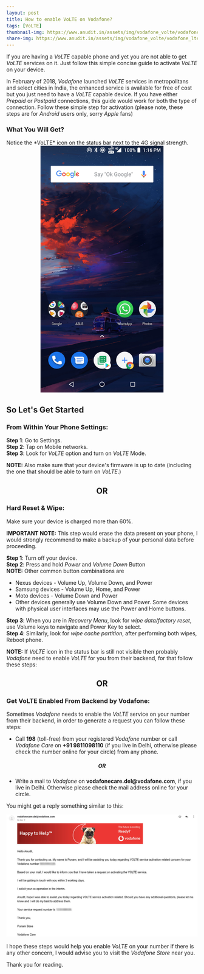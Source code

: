 ```yaml
---
layout: post
title: How to enable VoLTE on Vodafone?
tags: [VoLTE]
thumbnail-img: https://www.anudit.in/assets/img/vodafone_volte/vodafone_lte.jpg
share-img: https://www.anudit.in/assets/img/vodafone_volte/vodafone_lte.jpg
---
```


If you are having a *VoLTE* capable phone and yet you are not able to get *VoLTE* services on it. Just follow this simple concise guide to activate *VoLTE* on your device.<br>

In February of 2018, *Vodafone* launched *VoLTE* services in metropolitans and select cities in India, the enhanced service is available for free of cost but you just need to have a *VoLTE* capable device. If you have either *Prepaid* or *Postpaid* connections, this guide would work for both the type of connection. Follow these simple step for activation (please note, these steps are for *Android* users only, sorry *Apple* fans)

<h3>What You Will Get?</h3>
Notice the *VoLTE* icon on the status bar next to the 4G signal strength.

<center><img src="/assets/img/vodafone_volte/vodafone_screenshot.jpg" height="648" width="324"></center>

<h2>So Let's Get Started</h2>
<h3>From Within Your Phone Settings:</h3>

__Step 1__: Go to Settings.<br>
__Step 2__: Tap on Mobile networks.<br>
__Step 3__: Look for *VoLTE* option and turn on *VoLTE* Mode.

__NOTE:__ Also make sure that your device's firmware is up to date (including the one that should be able to turn on *VoLTE*.)

<center><h2>OR</h2></center>

<h3>Hard Reset & Wipe:</h3>
Make sure your device is charged more than 60%.<br>

__IMPORTANT NOTE:__  This step would erase the data present on your phone, I would strongly recommend to make a backup of your personal data before proceeding. 


__Step 1__: Turn off your device.<br>
__Step 2__: Press and hold *Power* and *Volume Down* Button<br>
__NOTE:__ Other common button combinations are<br>
* Nexus devices - Volume Up, Volume Down, and Power
* Samsung devices - Volume Up, Home, and Power
* Moto devices - Volume Down and Power
* Other devices generally use Volume Down and Power. Some devices with physical user interfaces may use the Power and Home buttons.<br>

__Step 3__: When you are in *Recovery Menu*, look for *wipe data/factory reset*, use Volume keys to navigate and Power Key to select.<br>
__Step 4__: Similarly, look for *wipe cache partition*, after performing both wipes, Reboot phone. <br>

__NOTE:__ If *VoLTE* icon in the status bar is still not visible then probably *Vodafone* need to enable *VoLTE* for you from their backend, for that follow these steps:<br>

<center><h2>OR</h2></center>

<h3>Get VoLTE Enabled From Backend by Vodafone:</h3>

Sometimes *Vodafone* needs to enable the *VoLTE* service on your number from their backend, in order to generate a request you can follow these steps:

* Call __198__ (toll-free) from your registered *Vodafone* number or call *Vodafone Care* on __+91 9811098110__ (if you live in Delhi, otherwise please check the number online for your circle) from any phone.<br>

<center><h5>OR</h5></center>

* Write a mail to *Vodafone* on __vodafonecare.del@vodafone.com__, if you live in Delhi. Otherwise please check the mail address online for your circle.

You might get a reply something similar to this:

<center><img src="/assets/img/vodafone_volte/vodafone_email.jpg"></center>

I hope these steps would help you enable *VoLTE* on your number if there is any other concern, I would advise you to visit the *Vodafone Store* near you.

Thank you for reading.